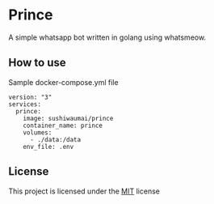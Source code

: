 # Prince
A simple whatsapp bot written in golang using whatsmeow.


## How to use

Sample docker-compose.yml file
```
version: "3"
services:
  prince:
    image: sushiwaumai/prince
    container_name: prince
    volumes:
      - ./data:/data
    env_file: .env
```

## License
This project is licensed under the [MIT](./LICENSE) license
